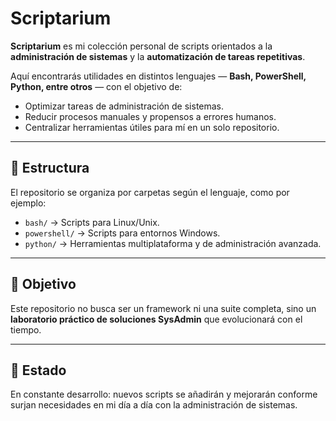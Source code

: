 # Scriptarium

**Scriptarium** es mi colección personal de scripts orientados a la **administración de sistemas** y la **automatización de tareas repetitivas**.  

Aquí encontrarás utilidades en distintos lenguajes — **Bash, PowerShell, Python, entre otros** — con el objetivo de:  
- Optimizar tareas de administración de sistemas.  
- Reducir procesos manuales y propensos a errores humanos.  
- Centralizar herramientas útiles para mí en un solo repositorio.  

---

## 📂 Estructura
El repositorio se organiza por carpetas según el lenguaje, como por ejemplo:

- `bash/` → Scripts para Linux/Unix.  
- `powershell/` → Scripts para entornos Windows.  
- `python/` → Herramientas multiplataforma y de administración avanzada.  

---

## 🚀 Objetivo
Este repositorio no busca ser un framework ni una suite completa, sino un **laboratorio práctico de soluciones SysAdmin** que evolucionará con el tiempo.  

---

## 📌 Estado
En constante desarrollo: nuevos scripts se añadirán y mejorarán conforme surjan necesidades en mi día a día con la administración de sistemas.
